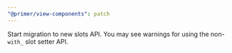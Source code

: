 ```yaml
---
"@primer/view-components": patch
---
```


Start migration to new slots API. You may see warnings for using the non-`with_` slot setter API.
